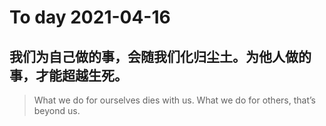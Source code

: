 
# To day 2021-04-16


## 我们为自己做的事，会随我们化归尘土。为他人做的事，才能超越生死。
> What we do for ourselves dies with us. What we do for others, that’s beyond us.

    